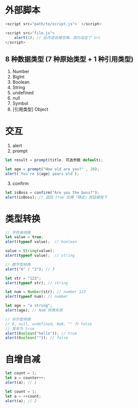 
# 外部脚本

```js
<script src="path/to/script.js">  </script>
```

```js
<script src="file.js">
    alert(1); // 此内容会被忽略，因为设定了 src
</script>
```

## 8 种数据类型 (7 种原始类型 + 1 种引用类型)
1. Number
2. BigInt
3. Boolean
4. String
5. undefined
6. null
7. Symbol
8. [引用类型] Object

# 交互
1. alert
2. prompt
```javascript
let result = prompt(title, 可选参数 default);

let age = prompt("How old are you?" , 20);
alert(`You're ${age} years old`);
```
3. confirm
```javascript
let isBoss = confirm("Are you the boss?");
alert(isBoss); // 返回 true 如果「确定」按钮被按下
```

# 类型转换
```javascript
// 字符串转换
let value = true;
alert(typeof value);  // boolean

value = String(value);
alert(typeof value);  // string

// 数字型转换
alert("6" / "2"); // 3

let str = "123";
alert(typeof str); // string

let num = Number(str); // number 123
alert(typeof num); // number

let age = "a string";
alert(age); // NaN 转换失败

// 布尔型转换
// 0, null, undefined, NaN, "" 为 false
// 其余为 true
alert(Boolean("hello")); // true
alert(Boolean("")); // false
```

# 自增自减
```javascript
let count = 1;
let a = counter++;
alert(a); // 1

let count = 1;
let a = ++count;
alert(a); // 2
```